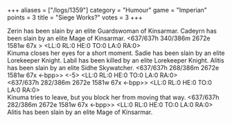 +++
aliases = ["/logs/1359"]
category = "Humour"
game = "Imperian"
points = 3
title = "Siege Works?"
votes = 3
+++


Zerin has been slain by an elite Guardswoman of Kinsarmar.
Cadeyrn has been slain by an elite Mage of Kinsarmar.
<637/637h 340/386m 2672e 1581w 67x <ebpp>> <LL:0 RL:0 HE:0 TO:0 LA:0 RA:0>  
Kinuma closes her eyes for a short moment.
Sadie has been slain by an elite Lorekeeper Knight.
Labil has been killed by an elite Lorekeeper Knight.
Alitis has been slain by an elite Sidhe Skywatcher.
<637/637h 268/386m 2672e 1581w 67x <-bpp>> <-5> <LL:0 RL:0 HE:0 TO:0 LA:0 RA:0>  
<637/637h 282/386m 2672e 1581w 67x <-bpp>> <LL:0 RL:0 HE:0 TO:0 LA:0 RA:0>  
Kinuma tries to leave, but you block her from moving that way.
<637/637h 282/386m 2672e 1581w 67x <-bpp>> <LL:0 RL:0 HE:0 TO:0 LA:0 RA:0>  
Alitis has been slain by an elite Mage of Kinsarmar.

